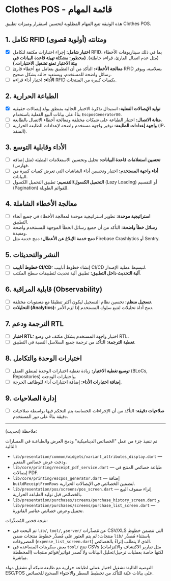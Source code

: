# Clothes POS - قائمة المهام

هذه الوثيقة تتبع المهام المطلوبة لتحسين استقرار وميزات تطبيق Clothes POS.

## 1. تكامل RFID ومتانته (أولوية قصوى)

- [x] **اختبار شامل:** إجراء اختبارات مكثفة لتكامل RFID، بما في ذلك سيناريوهات الأخطاء (مثل عدم اتصال القارئ، قراءة خاطئة). **(محظور: مشكلة تهيئة قاعدة البيانات في بيئة الاختبار تمنع تشغيل الاختبارات.)**
- [ ] **معالجة الأخطاء:** التأكد من أن التطبيق يتعامل مع أخطاء قارئ RFID بسلاسة، ويوفر رسائل واضحة للمستخدم، ويستعيد حالته بشكل صحيح.
- [ ] **الأداء:** اختبار أداء قراءة RFID بكميات كبيرة من المنتجات.

## 2. الطباعة الحرارية

- [x] **توليد الإيصالات الفعلية:** استبدال تذكرة الاختبار الحالية بمنطق يولد إيصالات حقيقية بناءً على بيانات البيع الفعلية باستخدام `EscposGenerator80`.
- [ ] **متانة الاتصال:** اختبار الطباعة على شبكات مختلفة ومعالجة أخطاء الاتصال بالطابعة.
- [ ] **واجهة إعدادات الطابعة:** توفير واجهة مستخدم واضحة لإعدادات الطابعة الحرارية (IP، المنفذ).

## 3. الأداء وقابلية التوسع

- [ ] **تحسين استعلامات قاعدة البيانات:** تحليل وتحسين الاستعلامات البطيئة (مثل إضافة فهارس).
- [ ] **أداء واجهة المستخدم:** اختبار وتحسين أداء الشاشات التي تعرض كميات كبيرة من البيانات.
- [ ] **التحميل الكسول/التقسيم:** تطبيق التحميل الكسول (Lazy Loading) أو التقسيم (Pagination) للقوائم الطويلة.

## 4. معالجة الأخطاء الشاملة

- [ ] **استراتيجية موحدة:** تطوير استراتيجية موحدة لمعالجة الأخطاء في جميع أنحاء التطبيق.
- [ ] **رسائل خطأ واضحة:** التأكد من أن جميع رسائل الخطأ الموجهة للمستخدم واضحة ومفيدة.
- [ ] **دمج خدمة الإبلاغ عن الأعطال:** دمج خدمة مثل Firebase Crashlytics أو Sentry.

## 5. النشر والتحديثات

- [ ] **خطوط أنابيب CI/CD:** إنشاء خطوط أنابيب CI/CD لتبسيط عملية الإصدار.
- [ ] **آلية التحديث داخل التطبيق:** تطبيق آلية تحديث لتطبيقات سطح المكتب.

## 6. قابلية المراقبة (Observability)

- [ ] **تسجيل منظم:** تحسين نظام التسجيل ليكون أكثر تنظيمًا مع مستويات مختلفة.
- [ ] **التحليلات (Analytics):** دمج أداة تحليلات لتتبع سلوك المستخدم إذا لزم الأمر.

## 7. الترجمة ودعم RTL

- [ ] **اختبار RTL:** اختبار واجهة المستخدم بشكل مكثف في وضع RTL.
- [ ] **تغطية الترجمة:** التأكد من ترجمة جميع السلاسل النصية في التطبيق.

## 8. اختبارات الوحدة والتكامل

- [ ] **توسيع تغطية الاختبار:** زيادة تغطية اختبارات الوحدة لمنطق العمل (BLoCs, Repositories) واختبارات الودجت.
- [ ] **إضافة اختبارات الأداء:** إضافة اختبارات أداء للوظائف الحرجة.

## 9. إدارة الصلاحيات

- [ ] **صلاحيات دقيقة:** التأكد من أن الإجراءات الحساسة يتم التحكم فيها بواسطة صلاحيات دقيقة بناءً على دور المستخدم.

---

ملاحظة (تحديث):

تم تنفيذ جزء من عمل "الخصائص الديناميكية" ودمج العرض والطباعـة في المسارات التالية:

- `lib/presentation/common/widgets/variant_attributes_display.dart` — ودجت عرض خصائص المتغير.
- `lib/core/printing/receipt_pdf_service.dart` — طباعة خصائص المنتج في إيصالات PDF.
- `lib/core/printing/escpos_generator.dart` — إضافة `buildReceiptFromRows` لتضمين الخصائص في الإيصالات الحرارية.
- `lib/presentation/pos/screens/pos_screen.dart` — إثراء صفوف البيع بالخصائص قبل توليد الطباعة الحرارية.
- `lib/presentation/purchases/screens/purchase_history_screen.dart` و
  `lib/presentation/purchases/screens/purchase_list_screen.dart` — تحميل وعرض خصائص عناصر الفاتورة.

نتيجة فحص المُصدِّرات:

- تم البحث في `lib/`, `tool/`, و`server/` عن مُصدِّرات CSV/XLS التي تتضمن خطوط منتجات؛ لم يتم العثور على مُصدِّر خطوط منتجات ضمن `lib/` باستثناء مُصدِّر المصروفات (`expense_list_screen.dart`) الذي لا يتطلب إثراءً بالخصائص.
- بعض سكربتات المساعدة في `tool/` تنتج CSVs (مثل تقارير الاكتشاف والالتزامات المخططة) لكنها خاصة بعمليات ترحيل/تحليل البيانات ولا تُصدر فواتير/قوائم منتجات مباشرة.

التوصية التالية: تشغيل اختبار عملي لطباعة حرارية مع طابعة شبكة أو تشغيل مولد ESC/POS على بيانات عيّنة للتأكد من تخطيط السطر والاحتواء الصحيح للخصائص.
